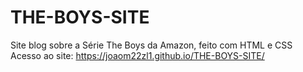 # THE-BOYS-SITE
Site blog sobre a Série The Boys da Amazon, feito com HTML e CSS
Acesso ao site: https://joaom22zl1.github.io/THE-BOYS-SITE/

